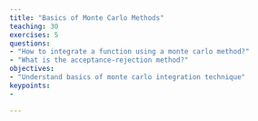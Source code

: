 ```yaml
---
title: "Basics of Monte Carlo Methods"
teaching: 30
exercises: 5
questions:
- "How to integrate a function using a monte carlo method?"
- "What is the acceptance-rejection method?"
objectives:
- "Understand basics of monte carlo integration technique"
keypoints:
-

---
```

